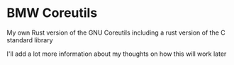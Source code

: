 # BMW Coreutils
My own Rust version of the GNU Coreutils including a rust version of the C standard library

I'll add a lot more information about my thoughts on how this will work later
